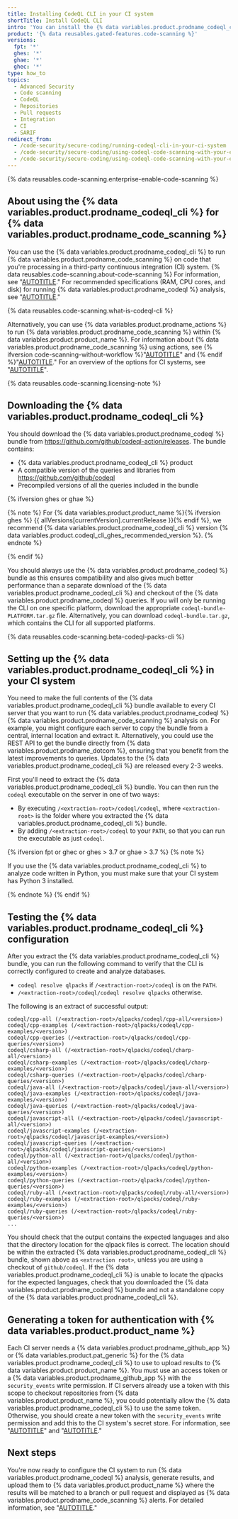 ```yaml
---
title: Installing CodeQL CLI in your CI system
shortTitle: Install CodeQL CLI
intro: 'You can install the {% data variables.product.prodname_codeql_cli %} and use it to perform {% data variables.product.prodname_codeql %} {% data variables.product.prodname_code_scanning %} in a third-party continuous integration system.'
product: '{% data reusables.gated-features.code-scanning %}'
versions:
  fpt: '*'
  ghes: '*'
  ghae: '*'
  ghec: '*'
type: how_to
topics:
  - Advanced Security
  - Code scanning
  - CodeQL
  - Repositories
  - Pull requests
  - Integration
  - CI
  - SARIF
redirect_from:
  - /code-security/secure-coding/running-codeql-cli-in-your-ci-system
  - /code-security/secure-coding/using-codeql-code-scanning-with-your-existing-ci-system/running-codeql-cli-in-your-ci-system
  - /code-security/secure-coding/using-codeql-code-scanning-with-your-existing-ci-system/installing-codeql-cli-in-your-ci-system
---
```

{% data reusables.code-scanning.enterprise-enable-code-scanning %}

## About using the {% data variables.product.prodname_codeql_cli %} for {% data variables.product.prodname_code_scanning %}

You can use the {% data variables.product.prodname_codeql_cli %} to run {% data variables.product.prodname_code_scanning %} on code that you're processing in a third-party continuous integration (CI) system. {% data reusables.code-scanning.about-code-scanning %} For information, see "[AUTOTITLE](/code-security/code-scanning/introduction-to-code-scanning/about-code-scanning-with-codeql)." For recommended specifications (RAM, CPU cores, and disk) for running {% data variables.product.prodname_codeql %} analysis, see "[AUTOTITLE](/code-security/code-scanning/creating-an-advanced-setup-for-code-scanning/recommended-hardware-resources-for-running-codeql)."

{% data reusables.code-scanning.what-is-codeql-cli %}

Alternatively, you can use {% data variables.product.prodname_actions %} to run {% data variables.product.prodname_code_scanning %} within {% data variables.product.product_name %}. For information about {% data variables.product.prodname_code_scanning %} using actions, see {% ifversion code-scanning-without-workflow %}"[AUTOTITLE](/code-security/code-scanning/enabling-code-scanning/configuring-default-setup-for-code-scanning)" and {% endif %}"[AUTOTITLE](/code-security/code-scanning/creating-an-advanced-setup-for-code-scanning/configuring-advanced-setup-for-code-scanning)." For an overview of the options for CI systems, see "[AUTOTITLE](/code-security/code-scanning/using-codeql-code-scanning-with-your-existing-ci-system/about-codeql-code-scanning-in-your-ci-system)".

{% data reusables.code-scanning.licensing-note %}

## Downloading the {% data variables.product.prodname_codeql_cli %}

You should download the {% data variables.product.prodname_codeql %} bundle from https://github.com/github/codeql-action/releases. The bundle contains:

- {% data variables.product.prodname_codeql_cli %} product
- A compatible version of the queries and libraries from https://github.com/github/codeql
- Precompiled versions of all the queries included in the bundle

{% ifversion ghes or ghae %}

{% note %}
For {% data variables.product.product_name %}{% ifversion ghes %} {{ allVersions[currentVersion].currentRelease }}{% endif %}, we recommend {% data variables.product.prodname_codeql_cli %} version {% data variables.product.codeql_cli_ghes_recommended_version %}.
{% endnote %}

{% endif %}

You should always use the {% data variables.product.prodname_codeql %} bundle as this ensures compatibility and also gives much better performance than a separate download of the {% data variables.product.prodname_codeql_cli %} and checkout of the {% data variables.product.prodname_codeql %} queries. If you will only be running the CLI on one specific platform, download the appropriate `codeql-bundle-PLATFORM.tar.gz` file. Alternatively, you can download `codeql-bundle.tar.gz`, which contains the CLI for all supported platforms.

{% data reusables.code-scanning.beta-codeql-packs-cli %}

## Setting up the {% data variables.product.prodname_codeql_cli %} in your CI system

You need to make the full contents of the {% data variables.product.prodname_codeql_cli %} bundle available to every CI server that you want to run {% data variables.product.prodname_codeql %} {% data variables.product.prodname_code_scanning %} analysis on. For example, you might configure each server to copy the bundle from a central, internal location and extract it. Alternatively, you could use the REST API to get the bundle directly from {% data variables.product.prodname_dotcom %}, ensuring that you benefit from the latest improvements to queries. Updates to the {% data variables.product.prodname_codeql_cli %} are released every 2-3 weeks.

First you'll need to extract the {% data variables.product.prodname_codeql_cli %} bundle. You can then run the `codeql` executable on the server in one of two ways:

- By executing `/<extraction-root>/codeql/codeql`, where `<extraction-root>` is the folder where you extracted the {% data variables.product.prodname_codeql_cli %} bundle.
- By adding `/<extraction-root>/codeql` to your `PATH`, so that you can run the executable as just `codeql`.

{% ifversion fpt or ghec or ghes > 3.7 or ghae > 3.7 %}
{% note %}

If you use the {% data variables.product.prodname_codeql_cli %} to analyze code written in Python, you must make sure that your CI system has Python 3 installed.

{% endnote %}
{% endif %}

## Testing the {% data variables.product.prodname_codeql_cli %} configuration

After you extract the {% data variables.product.prodname_codeql_cli %} bundle, you can run the following command to verify that the CLI is correctly configured to create and analyze databases.

- `codeql resolve qlpacks` if `/<extraction-root>/codeql` is on the `PATH`.
- `/<extraction-root>/codeql/codeql resolve qlpacks` otherwise.

The following is an extract of successful output:

```shell
codeql/cpp-all (/<extraction-root>/qlpacks/codeql/cpp-all/<version>)
codeql/cpp-examples (/<extraction-root>/qlpacks/codeql/cpp-examples/<version>)
codeql/cpp-queries (/<extraction-root>/qlpacks/codeql/cpp-queries/<version>)
codeql/csharp-all (/<extraction-root>/qlpacks/codeql/charp-all/<version>)
codeql/csharp-examples (/<extraction-root>/qlpacks/codeql/charp-examples/<version>)
codeql/csharp-queries (/<extraction-root>/qlpacks/codeql/charp-queries/<version>)
codeql/java-all (/<extraction-root>/qlpacks/codeql/java-all/<version>)
codeql/java-examples (/<extraction-root>/qlpacks/codeql/java-examples/<version>)
codeql/java-queries (/<extraction-root>/qlpacks/codeql/java-queries/<version>)
codeql/javascript-all (/<extraction-root>/qlpacks/codeql/javascript-all/<version>)
codeql/javascript-examples (/<extraction-root>/qlpacks/codeql/javascript-examples/<version>)
codeql/javascript-queries (/<extraction-root>/qlpacks/codeql/javascript-queries/<version>)
codeql/python-all (/<extraction-root>/qlpacks/codeql/python-all/<version>)
codeql/python-examples (/<extraction-root>/qlpacks/codeql/python-examples/<version>)
codeql/python-queries (/<extraction-root>/qlpacks/codeql/python-queries/<version>)
codeql/ruby-all (/<extraction-root>/qlpacks/codeql/ruby-all/<version>)
codeql/ruby-examples (/<extraction-root>/qlpacks/codeql/ruby-examples/<version>)
codeql/ruby-queries (/<extraction-root>/qlpacks/codeql/ruby-queries/<version>)
...
```

You should check that the output contains the expected languages and also that the directory location for the qlpack files is correct. The location should be within the extracted {% data variables.product.prodname_codeql_cli %} bundle, shown above as `<extraction root>`, unless you are using a checkout of `github/codeql`. If the {% data variables.product.prodname_codeql_cli %} is unable to locate the qlpacks for the expected languages, check that you downloaded the {% data variables.product.prodname_codeql %} bundle and not a standalone copy of the {% data variables.product.prodname_codeql_cli %}.

## Generating a token for authentication with {% data variables.product.product_name %}

Each CI server needs a {% data variables.product.prodname_github_app %} or {% data variables.product.pat_generic %} for the {% data variables.product.prodname_codeql_cli %} to use to upload results to {% data variables.product.product_name %}. You must use an access token or a {% data variables.product.prodname_github_app %} with the `security_events` write permission. If CI servers already use a token with this scope to checkout repositories from {% data variables.product.product_name %}, you could potentially allow the {% data variables.product.prodname_codeql_cli %} to use the same token. Otherwise, you should create a new token with the `security_events` write permission and add this to the CI system's secret store. For information, see "[AUTOTITLE](/apps/creating-github-apps)" and "[AUTOTITLE](/authentication/keeping-your-account-and-data-secure/creating-a-personal-access-token)."

## Next steps

You're now ready to configure the CI system to run {% data variables.product.prodname_codeql %} analysis, generate results, and upload them to {% data variables.product.product_name %} where the results will be matched to a branch or pull request and displayed as {% data variables.product.prodname_code_scanning %} alerts. For detailed information, see "[AUTOTITLE](/code-security/code-scanning/using-codeql-code-scanning-with-your-existing-ci-system/configuring-codeql-cli-in-your-ci-system)."
